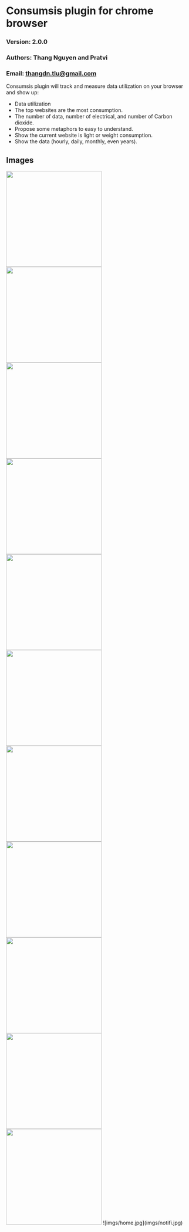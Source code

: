 # Consumsis plugin for chrome browser
### Version: 2.0.0
### Authors: Thang Nguyen and Pratvi
### Email: thangdn.tlu@gmail.com

Consumsis plugin will track and measure data utilization on your browser and show up:
- Data utilization
- The top websites are the most consumption.
- The number of data, number of electrical, and number of Carbon dioxide. 
- Propose some metaphors to easy to understand.
- Show the current website is light or weight consumption.
- Show the data (hourly, daily, monthly, even years).

## Images
<img src="imgs/img1.png" width="260">
<img src="imgs/img2.png" width="260">
<img src="imgs/img3.png" width="260">
<img src="imgs/img4.png" width="260">
<img src="imgs/img5.png" width="260">
<img src="imgs/img6.png" width="260">
<img src="imgs/img7.png" width="260">
<img src="imgs/img8.png" width="260">
<img src="imgs/img9.png" width="260">
<img src="imgs/img10.png" width="260">
<img src="imgs/img11.png" width="260">
![imgs/home.jpg](imgs/notifi.jpg)